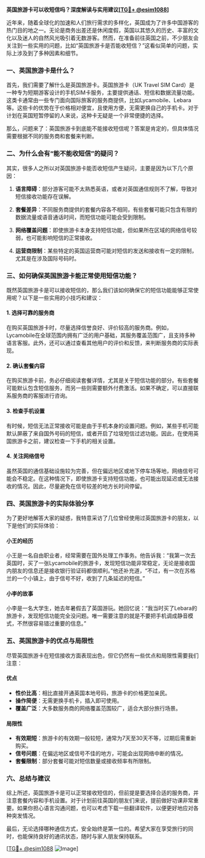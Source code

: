 **英国旅游卡可以收短信吗？深度解读与实用建议[[TG💪+ @esim1088](https://t.me/s/esim1088)]**

近年来，随着全球化的加速和人们旅行需求的多样化，英国成为了许多中国游客的热门目的地之一。无论是商务出差还是休闲度假，英国以其悠久的历史、丰富的文化以及迷人的自然风光吸引着无数游客。然而，在准备前往英国之前，不少朋友会关注到一些实用的问题，比如“英国旅游卡是否能收短信？”这看似简单的问题，实际上涉及到了多种因素和细节。

### 一、英国旅游卡是什么？

首先，我们需要了解什么是英国旅游卡。英国旅游卡（UK Travel SIM Card）是一种专为短期游客设计的手机SIM卡服务，主要提供通话、短信和数据流量功能。这类卡通常由一些专门面向国际旅客的服务商提供，比如Lycamobile、Lebara等。这些卡的优势在于价格相对便宜，且使用方便，无需更换自己的手机卡。对于计划在英国短暂停留的人来说，这种卡无疑是一个非常便捷的选择。

那么，问题来了：英国旅游卡到底能不能接收短信呢？答案是肯定的，但具体情况需要根据不同的服务商和套餐来判断。

### 二、为什么会有“能不能收短信”的疑问？

其实，很多人之所以对英国旅游卡能否收短信产生疑问，主要是因为以下几个原因：

1. **语言障碍**：部分游客可能不太熟悉英语，或者对英国通信规则不了解，导致对短信接收功能存在误解。
   
2. **套餐差异**：不同服务商提供的套餐内容各不相同，有些套餐可能只包含有限的数据流量或语音通话时间，而短信功能可能会受到限制。

3. **网络覆盖问题**：即使旅游卡本身支持短信功能，但如果所在区域的网络信号较弱，也可能影响短信的正常接收。

4. **运营商限制**：某些特定的英国运营商可能对短信的发送和接收有一定的限制，尤其是在涉及国际号码时。

### 三、如何确保英国旅游卡能正常使用短信功能？

既然英国旅游卡是可以接收短信的，那么我们该如何确保它的短信功能能够正常使用呢？以下是一些实用的小技巧和建议：

#### 1. 选择可靠的服务商

在购买英国旅游卡时，尽量选择信誉良好、评价较高的服务商。例如，Lycamobile在全球范围内拥有广泛的用户基础，其服务覆盖范围广，且支持多种语言客服。此外，还可以通过查看其他用户的评价和反馈，来判断服务商的实际表现。

#### 2. 确认套餐内容

在购买旅游卡前，务必仔细阅读套餐详情，尤其是关于短信功能的部分。有些套餐可能默认包含短信服务，而另一些则需要额外付费激活。如果不确定，可以直接联系服务商的客服进行咨询。

#### 3. 检查手机设置

有时候，短信无法正常接收可能是由于手机本身的设置问题。例如，某些手机可能默认屏蔽了来自国外号码的短信，或者开启了垃圾短信过滤功能。因此，在使用英国旅游卡之前，建议检查一下手机的相关设置。

#### 4. 关注网络信号

虽然英国的通信基础设施较为完善，但在偏远地区或地下停车场等地，网络信号可能会不稳定。在这种情况下，即使旅游卡支持短信功能，也可能出现延迟或无法接收的情况。因此，尽量避免在信号较差的地方长时间停留。

### 四、英国旅游卡的实际体验分享

为了更好地解答大家的疑惑，我特意采访了几位曾经使用过英国旅游卡的朋友，以下是他们的实际体验：

#### 小王的经历

小王是一名自由职业者，经常需要在国外处理工作事务。他告诉我：“我第一次去英国时，买了一张Lycamobile的旅游卡，发现短信功能非常稳定，无论是接收国内朋友的信息还是接收银行验证码都很顺利。”他还补充道，“不过，有一次在苏格兰的一个小镇上，由于信号不好，收到了几条延迟的短信。”

#### 小李的故事

小李是一名大学生，她去年暑假去了英国游玩。她回忆说：“我当时买了Lebara的旅游卡，发现短信功能完全没问题。唯一需要注意的就是不要把手机调成静音模式，不然很容易错过重要的信息。”

### 五、英国旅游卡的优点与局限性

尽管英国旅游卡在短信接收方面表现出色，但它仍然有一些优点和局限性需要我们注意：

#### 优点

- **性价比高**：相比直接开通英国本地号码，旅游卡的价格更加亲民。
- **操作简便**：无需更换手机卡，插入即可使用。
- **覆盖广泛**：大多数服务商的网络覆盖范围较广，适合大部分旅行场景。

#### 局限性

- **有效期短**：旅游卡的有效期一般较短，通常为7天至30天不等，过期后需重新购买。
- **信号问题**：在偏远地区或信号不佳的地方，可能会出现网络中断的情况。
- **套餐限制**：部分套餐可能对短信数量或接收频率有所限制。

### 六、总结与建议

综上所述，英国旅游卡是可以正常接收短信的，但前提是要选择合适的服务商，并注意套餐内容和手机设置。对于计划前往英国的朋友们来说，提前做好功课非常重要。如果你担心语言沟通问题，也可以考虑下载一些翻译软件，以便更好地应对各种突发情况。

最后，无论选择哪种通信方式，安全始终是第一位的。希望大家在享受旅行的同时，也能保持良好的通讯状态，随时与家人朋友保持联系。

[[TG💪+ @esim1088](https://t.me/s/esim1088) ![Image](https://i.postimg.cc/4NQfJmqS/Snipaste-2025-05-13-00-14-12.png)]